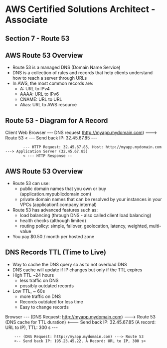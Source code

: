 # AWS Certified Solutions Architect - Associate

## Section 7 - Route 53

## AWS Route 53 Overview
* Route 53 is a managed DNS (Domain Name Service)
* DNS is a collection of rules and records that help clients understand how to reach a server through URLs
* In AWS, the most common records are:
    * A: URL to IPv4
    * AAAA: URL to IPv6
    * CNAME: URL to URL
    * Alias: URL to AWS resource

## Route 53 - Diagram for A Record

Client
Web Browser    --- DNS request (http://myapp.mydomain.com) ---> Route 53
                < ---             Send back IP: 32.45.67.85 ---
            
            --- HTTP Request: 32.45.67.85, Host: http://myapp.mydomain.com ---> Application Server (32.45.67.85)
            < --- HTTP Response --

## AWS Route 53 Overview
* Route 53 can use:
    * public domain names that you own or buy (application.mypublicdomain.com)
    * private domain names that can be resolved by your instances in your VPCs (application1.company.internal)
* Route 53 has advanced features such as:
    * load balancing (through DNS - also called client load balancing)
    * health checks (although limited)
    * routing policy: simple, failover, geolocation, latency, weighted, multi-value
* You pay $0.50 / month per hosted zone

## DNS Records TTL (Time to Live)
* Way to cache the DNS query so as to not overload DNS
* DNS cache will update if IP changes but only if the TTL expires
* High TTL ~24 hours
    * less traffic on DNS
    * possibly outdated records
* Low TTL, ~ 60s
    * more traffic on DNS
    * Records outdated for less time
    * Easy to change records

Browser --- (DNS Request: http://myapp.mydomain.com) ---> Route 53
 (DNS cache for TTL duration)  <--- Send back IP: 32.45.67.85 (A record: URL to IP), TTL: 300 s ---

        --- (DNS Request: http://myapp.mydomain.com) ---> Route 53
        <-- Send back IP: 195.23.45.22, A Record: URL to IP, 300 s>